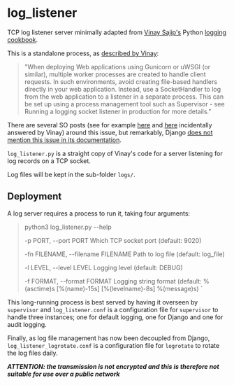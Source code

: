 # log_listener
TCP log listener server minimally adapted from [Vinay Sajip's](https://github.com/vsajip) Python
[logging cookbook](https://docs.python.org/3/howto/logging-cookbook.html#sending-and-receiving-logging-events-across-a-network).

This is a standalone process, as [described by Vinay](https://docs.python.org/3/howto/logging-cookbook.html#deploying-web-applications-using-gunicorn-and-uwsgi): 
> "When deploying Web applications using Gunicorn or uWSGI (or similar), multiple worker processes are created to handle
> client requests. In such environments, avoid creating file-based handlers directly in your web application.
> Instead, use a SocketHandler to log from the web application to a listener in a separate process. This can be set up
> using a process management tool such as Supervisor - see Running a logging socket listener in production for more
> details."

There are several SO posts (see for example [here](https://stackoverflow.com/questions/70141427/django-loggers-are-overwriting-the-previous-log-file-along-with-the-new-one)
and [here](https://stackoverflow.com/questions/70944237/how-to-log-to-file-using-django-and-gunicorn-using-timedrotatingfilehandler-mis) incidentally answered by Vinay) around this issue, but remarkably,
Django [does not mention this issue in its documentation](https://docs.djangoproject.com/en/4.1/howto/logging/).
 
`log_listener.py` is a straight copy of Vinay's code for a server listening for log records on a TCP socket.

Log files will be kept in the sub-folder `logs/`.

## Deployment
A log server requires a process to run it, taking four arguments:

> python3 log_listener.py --help
>  
> -p PORT, --port PORT  Which TCP socket port (default: 9020)
>  
> -fn FILENAME, --filename FILENAME
                        Path to log file (default: log_file)
>  
> -l LEVEL, --level LEVEL
                        Logging level (default: DEBUG)
>  
> -f FORMAT, --format FORMAT
                        Logging string format (default: %(asctime)s [%(name)-15s] [%(levelname)-8s] %(message)s)
`


This long-running process is best served by having it overseen by `supervisor` and `log_listener.conf` is a
configuration file for `supervisor` to handle three instances; one for default logging, one for Django and one for
audit logging.

Finally, as log file management has now been decoupled from Django, `log_listener_logrotate.conf` is a configuration
file for `logrotate` to rotate the log files daily.

***ATTENTION: the transmission is not encrypted and this is therefore not suitable for use over a public network***